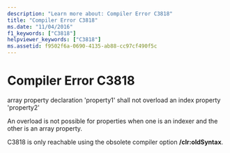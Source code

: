 ```yaml
---
description: "Learn more about: Compiler Error C3818"
title: "Compiler Error C3818"
ms.date: "11/04/2016"
f1_keywords: ["C3818"]
helpviewer_keywords: ["C3818"]
ms.assetid: f9502f6a-0690-4135-ab88-cc97cf490f5c
---
```

# Compiler Error C3818

array property declaration 'property1' shall not overload an index property 'property2'

An overload is not possible for properties when one is an indexer and the other is an array property.

C3818 is only reachable using the obsolete compiler option **/clr:oldSyntax**.
